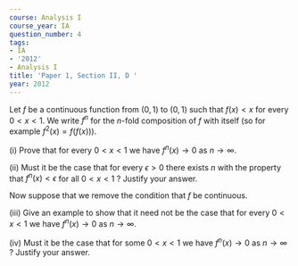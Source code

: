 ```yaml
---
course: Analysis I
course_year: IA
question_number: 4
tags:
- IA
- '2012'
- Analysis I
title: 'Paper 1, Section II, D '
year: 2012
---
```




Let $f$ be a continuous function from $(0,1)$ to $(0,1)$ such that $f(x)<x$ for every $0<x<1$. We write $f^{n}$ for the $n$-fold composition of $f$ with itself (so for example $\left.f^{2}(x)=f(f(x))\right)$.

(i) Prove that for every $0<x<1$ we have $f^{n}(x) \rightarrow 0$ as $n \rightarrow \infty$.

(ii) Must it be the case that for every $\epsilon>0$ there exists $n$ with the property that $f^{n}(x)<\epsilon$ for all $0<x<1$ ? Justify your answer.

Now suppose that we remove the condition that $f$ be continuous.

(iii) Give an example to show that it need not be the case that for every $0<x<1$ we have $f^{n}(x) \rightarrow 0$ as $n \rightarrow \infty$.

(iv) Must it be the case that for some $0<x<1$ we have $f^{n}(x) \rightarrow 0$ as $n \rightarrow \infty$ ? Justify your answer.